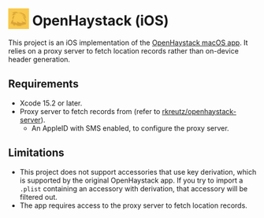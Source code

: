 # <img src="OpenHaystack/Assets/Assets.xcassets/AppIcon.appiconset/openhaystack.png" height=42 width=42 valign=bottom styel="border-radius: 25%"/> OpenHaystack (iOS)

This project is an iOS implementation of the [OpenHaystack macOS app](https://github.com/seemoo-lab/openhaystack). It relies on a proxy server to fetch location records rather than on-device header generation.

## Requirements

- Xcode 15.2 or later.
- Proxy server to fetch records from (refer to [rkreutz/openhaystack-server](https://github.com/rkreutz/openhaystack-server)).
  - An AppleID with SMS enabled, to configure the proxy server.

## Limitations

- This project does not support accessories that use key derivation, which is supported by the original OpenHaystack app. If you try to import a `.plist` containing an accessory with derivation, that accessory will be filtered out.
- The app requires access to the proxy server to fetch location records.
